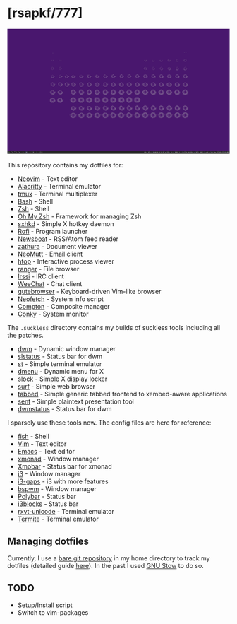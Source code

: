 # [rsapkf/777]

![screenshot](screenshots/1.png)

This repository contains my dotfiles for:

- [Neovim](https://github.com/neovim/neovim) - Text editor
- [Alacritty](https://github.com/jwilm/alacritty) - Terminal emulator
- [tmux](https://github.com/tmux/tmux) - Terminal multiplexer
- [Bash](https://www.gnu.org/software/bash) - Shell
- [Zsh](https://sourceforge.net/p/zsh/code/ci/master/tree) - Shell
- [Oh My Zsh](https://github.com/robbyrussell/oh-my-zsh) - Framework for managing Zsh
- [sxhkd](https://github.com/baskerville/sxhkd) - Simple X hotkey daemon
- [Rofi](https://github.com/davatorium/rofi) - Program launcher
- [Newsboat](https://github.com/newsboat/newsboat) - RSS/Atom feed reader
- [zathura](https://github.com/pwmt/zathura) - Document viewer
- [NeoMutt](https://github.com/neomutt/neomutt) - Email client
- [htop](https://github.com/hishamhm/htop) - Interactive process viewer
- [ranger](https://github.com/ranger/ranger) - File browser
- [Irssi](https://github.com/irssi/irssi) - IRC client
- [WeeChat](https://github.com/weechat/weechat) - Chat client
- [qutebrowser](https://github.com/qutebrowser/qutebrowser) - Keyboard-driven Vim-like browser
- [Neofetch](https://github.com/dylanaraps/neofetch) - System info script
- [Compton](https://github.com/chjj/compton) - Composite manager
- [Conky](https://github.com/brndnmtthws/conky) - System monitor

The `.suckless` directory contains my builds of suckless tools including all the patches.

- [dwm](https://git.suckless.org) - Dynamic window manager
- [slstatus](https://git.suckless.org) - Status bar for dwm
- [st](https://git.suckless.org/) - Simple terminal emulator
- [dmenu](https://git.suckless.org) - Dynamic menu for X
- [slock](https://git.suckless.org) - Simple X display locker
- [surf](https://git.suckless.org) - Simple web browser
- [tabbed](https://git.suckless.org) - Simple generic tabbed frontend to xembed-aware applications
- [sent](https://git.suckless.org) - Simple plaintext presentation tool
- [dwmstatus](https://git.suckless.org) - Status bar for dwm

I sparsely use these tools now. The config files are here for reference:

- [fish](https://github.com/fish-shell/fish-shell) - Shell
- [Vim](https://github.com/vim/vim) - Text editor
- [Emacs](https://www.gnu.org/software/emacs) - Text editor
- [xmonad](https://github.com/xmonad/xmonad) - Window manager
- [Xmobar](https://github.com/jaor/xmobar) - Status bar for xmonad
- [i3](https://github.com/i3/i3) - Window manager
- [i3-gaps](https://github.com/Airblader/i3) - i3 with more features
- [bspwm](https://github.com/baskerville/bspwm) - Window manager
- [Polybar](https://github.com/polybar/polybar) - Status bar
- [i3blocks](https://github.com/vivien/i3blocks) - Status bar
- [rxvt-unicode](http://software.schmorp.de/pkg/rxvt-unicode.html) - Terminal emulator
- [Termite](https://github.com/thestinger/termite) - Terminal emulator

## Managing dotfiles

Currently, I use a [bare git repository](https://news.ycombinator.com/item?id=11070797) in my home directory to track my dotfiles (detailed guide [here](https://www.atlassian.com/git/tutorials/dotfiles)). In the past I used [GNU Stow](https://www.gnu.org/software/stow/manual/stow.html) to do so.

## TODO

- Setup/Install script
- Switch to vim-packages
